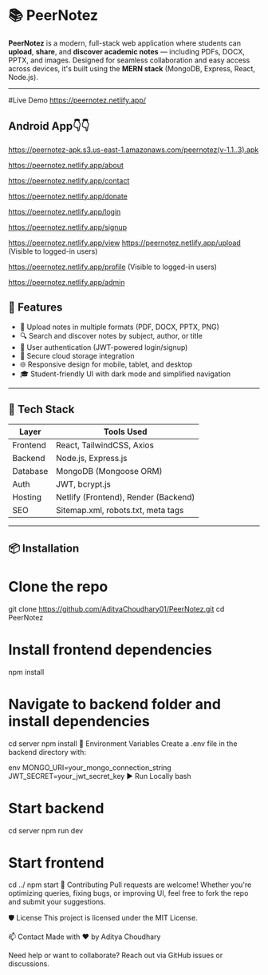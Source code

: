 # 📚 PeerNotez

**PeerNotez** is a modern, full-stack web application where students can **upload**, **share**, and **discover academic notes** — including PDFs, DOCX, PPTX, and images. Designed for seamless collaboration and easy access across devices, it's built using the **MERN stack** (MongoDB, Express, React, Node.js).

---
#Live Demo
https://peernotez.netlify.app/
## Android App👇👇
https://peernotez-apk.s3.us-east-1.amazonaws.com/peernotez(v-1.1..3).apk

https://peernotez.netlify.app/about

https://peernotez.netlify.app/contact

https://peernotez.netlify.app/donate

https://peernotez.netlify.app/login

https://peernotez.netlify.app/signup

https://peernotez.netlify.app/view
https://peernotez.netlify.app/upload (Visible to logged-in users)

https://peernotez.netlify.app/profile (Visible to logged-in users)

https://peernotez.netlify.app/admin
## 🚀 Features

- 📝 Upload notes in multiple formats (PDF, DOCX, PPTX, PNG)
- 🔍 Search and discover notes by subject, author, or title
- 👥 User authentication (JWT-powered login/signup)
- 💾 Secure cloud storage integration
- 🌐 Responsive design for mobile, tablet, and desktop
- 🎓 Student-friendly UI with dark mode and simplified navigation

---

## 🧰 Tech Stack

| Layer       | Tools Used                |
|------------|---------------------------|
| Frontend   | React, TailwindCSS, Axios |
| Backend    | Node.js, Express.js       |
| Database   | MongoDB (Mongoose ORM)    |
| Auth       | JWT, bcrypt.js            |
| Hosting    | Netlify (Frontend), Render (Backend) |
| SEO        | Sitemap.xml, robots.txt, meta tags |

---

## 📦 Installation
# Clone the repo
git clone https://github.com/AdityaChoudhary01/PeerNotez.git
cd PeerNotez

# Install frontend dependencies
npm install

# Navigate to backend folder and install dependencies
cd server
npm install
🔑 Environment Variables
Create a .env file in the backend directory with:

env
MONGO_URI=your_mongo_connection_string
JWT_SECRET=your_jwt_secret_key
▶️ Run Locally
bash
# Start backend
cd server
npm run dev

# Start frontend
cd ../
npm start
🧠 Contributing
Pull requests are welcome! Whether you're optimizing queries, fixing bugs, or improving UI, feel free to fork the repo and submit your suggestions.

🛡️ License
This project is licensed under the MIT License.

📫 Contact
Made with ❤️ by Aditya Choudhary

Need help or want to collaborate? Reach out via GitHub issues or discussions.
